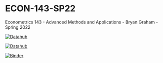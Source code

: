 # ECON-143-SP22

Econometrics 143 - Advanced Methods and Applications - Bryan Graham - Spring 2022

[![Datahub](https://img.shields.io/badge/Launch-UCB%20Datahub-blue.svg)](http://datahub.berkeley.edu/user-redirect/interact?account=ds-modules&repo=ECON-143-SP22&branch=main)

[![Datahub](https://img.shields.io/badge/Launch-UCB%20Datahub%20PS1-blue.svg)](http://datahub.berkeley.edu/user-redirect/interact?account=ds-modules&repo=ECON-143-SP22&branch=main&path=problem_set_1/ProblemSet_1_MarketEquilibrium_and_GasolineDemand.ipynb)

[![Binder](https://mybinder.org/badge_logo.svg)](https://mybinder.org/v2/gh/ds-modules/ECON-143-SP22/master)

